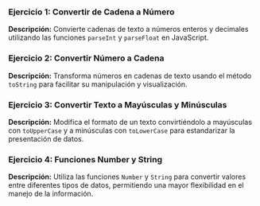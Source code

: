 ### Ejercicio 1: Convertir de Cadena a Número

**Descripción:**
Convierte cadenas de texto a números enteros y decimales utilizando las funciones `parseInt` y `parseFloat` en JavaScript.

### Ejercicio 2: Convertir Número a Cadena

**Descripción:**
Transforma números en cadenas de texto usando el método `toString` para facilitar su manipulación y visualización.

### Ejercicio 3: Convertir Texto a Mayúsculas y Minúsculas

**Descripción:**
Modifica el formato de un texto convirtiéndolo a mayúsculas con `toUpperCase` y a minúsculas con `toLowerCase` para estandarizar la presentación de datos.

### Ejercicio 4: Funciones Number y String

**Descripción:**
Utiliza las funciones `Number` y `String` para convertir valores entre diferentes tipos de datos, permitiendo una mayor flexibilidad en el manejo de la información.
